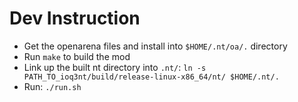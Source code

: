# Dev Instruction
* Get the openarena files and install into `$HOME/.nt/oa/.` directory
* Run `make` to build the mod
* Link up the built nt directory into `.nt/`: `ln -s PATH_TO_ioq3nt/build/release-linux-x86_64/nt/ $HOME/.nt/.`
* Run: `./run.sh`

